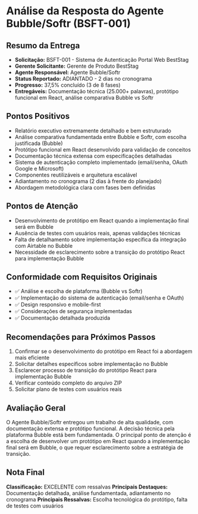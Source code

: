 # Análise da Resposta do Agente Bubble/Softr (BSFT-001)

## Resumo da Entrega
- **Solicitação:** BSFT-001 - Sistema de Autenticação Portal Web BestStag
- **Gerente Solicitante:** Gerente de Produto BestStag
- **Agente Responsável:** Agente Bubble/Softr
- **Status Reportado:** ADIANTADO - 2 dias no cronograma
- **Progresso:** 37,5% concluído (3 de 8 fases)
- **Entregáveis:** Documentação técnica (25.000+ palavras), protótipo funcional em React, análise comparativa Bubble vs Softr

## Pontos Positivos
- Relatório executivo extremamente detalhado e bem estruturado
- Análise comparativa fundamentada entre Bubble e Softr, com escolha justificada (Bubble)
- Protótipo funcional em React desenvolvido para validação de conceitos
- Documentação técnica extensa com especificações detalhadas
- Sistema de autenticação completo implementado (email/senha, OAuth Google e Microsoft)
- Componentes reutilizáveis e arquitetura escalável
- Adiantamento no cronograma (2 dias à frente do planejado)
- Abordagem metodológica clara com fases bem definidas

## Pontos de Atenção
- Desenvolvimento de protótipo em React quando a implementação final será em Bubble
- Ausência de testes com usuários reais, apenas validações técnicas
- Falta de detalhamento sobre implementação específica da integração com Airtable no Bubble
- Necessidade de esclarecimento sobre a transição do protótipo React para implementação Bubble

## Conformidade com Requisitos Originais
- ✅ Análise e escolha de plataforma (Bubble vs Softr)
- ✅ Implementação do sistema de autenticação (email/senha e OAuth)
- ✅ Design responsivo e mobile-first
- ✅ Considerações de segurança implementadas
- ✅ Documentação detalhada produzida

## Recomendações para Próximos Passos
1. Confirmar se o desenvolvimento do protótipo em React foi a abordagem mais eficiente
2. Solicitar detalhes específicos sobre implementação no Bubble
3. Esclarecer processo de transição do protótipo React para implementação Bubble
4. Verificar conteúdo completo do arquivo ZIP
5. Solicitar plano de testes com usuários reais

## Avaliação Geral
O Agente Bubble/Softr entregou um trabalho de alta qualidade, com documentação extensa e protótipo funcional. A decisão técnica pela plataforma Bubble está bem fundamentada. O principal ponto de atenção é a escolha de desenvolver um protótipo em React quando a implementação final será em Bubble, o que requer esclarecimento sobre a estratégia de transição.

## Nota Final
**Classificação:** EXCELENTE com ressalvas
**Principais Destaques:** Documentação detalhada, análise fundamentada, adiantamento no cronograma
**Principais Ressalvas:** Escolha tecnológica do protótipo, falta de testes com usuários
